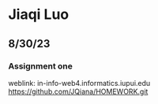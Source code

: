 # Jiaqi Luo
## 8/30/23
### Assignment one
weblink: in-info-web4.informatics.iupui.edu
https://github.com/JQiana/HOMEWORK.git